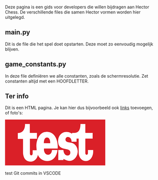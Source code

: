 Deze pagina is een gids voor developers die willen bijdragen aan Hector Chess. De verschillende files die samen Hector vormen worden hier uitgelegd.
## main.py
Dit is de file die het spel doet opstarten. Deze moet zo eenvoudig mogelijk blijven.

## game_constants.py
In deze file definiëren we alle constanten, zoals de schermresolutie. Zet constanten altijd met een HOOFDLETTER.

## Ter info
Dit is een HTML pagina. Je kan hier dus bijvoorbeeld ook <a href="https://nl.wikipedia.org/wiki/Test">links</a> toevoegen, of foto's:

<img src="test.png" alt="test image"></img>

test Git commits in VSCODE


